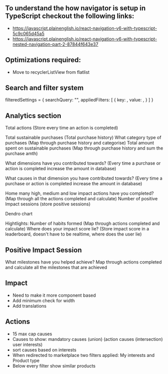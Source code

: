 ## To understand the how navigator is setup in TypeScript checkout the following links: 
- https://javascript.plainenglish.io/react-navigation-v6-with-typescript-5c9c065d45a5
- https://javascript.plainenglish.io/react-navigation-v6-with-typescript-nested-navigation-part-2-87844f643e37



## Optimizations required:
- Move to recyclerListView from flatlist

## Search and filter system

filteredSettings = {
    searchQuery: "",
    appliedFilters: [
        {
            key: ,
            value: ,
        }
    ]
}

## Analytics section

Total actions (Store every time an action is completed)

Total sustainable purchases (Total purchase history)
What category type of purchases (Map through purchase history and categorise)
    Total amount spent on sustainable purchases (Map through purchase history and sum the purchase amth)

What dimensions have you contributed towards? (Every time a purchase or action is completed increase the amount in database)

What causes in that dimension you have contributed towards? (Every time a purchase or action is completed increase the amount in database)

Home many high, medium and low impact actions have you completed? (Map through all the actions completed and calculate)
Number of positive Impact sessions (store positive sessions)

Dendro chart

Hightlights:
    Number of habits formed (Map through actions completed and calculate)
    Where does your impact score lie? (Store impact score in a leaderboard, doesn't have to be realtime, where does the user lie)

## Positive Impact Session

What milestones have you helped achieve?
    Map through actions completed and calculate all the milestones that are achieved

## Impact

- Need to make it more component based
- Add minimum check for width
- Add translations


## Actions

- 15 max cap causes
- Causes to show: mandatory causes (union) (action causes (intersection) user interests)
- sort causes based on interests
- When redirected to marketplace two filters applied: My interests and Product type
- Below every filter show similar products